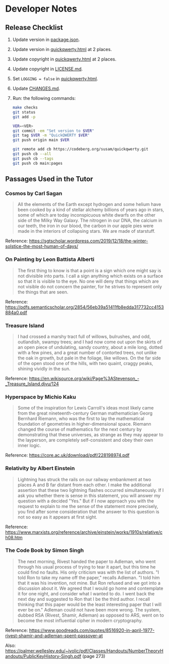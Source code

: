 Developer Notes
===============

Release Checklist
-----------------

 1. Update version in [package.json][].
 2. Update version in [quickqwerty.html][] at 2 places.
 3. Update copyright in [quickqwerty.html][] at 2 places.
 4. Update copyright in [LICENSE.md][].
 5. Set `LOGGING = false` in [quickqwerty.html][].
 6. Update [CHANGES.md][].
 7. Run: the following commands:

    ```sh
    make checks
    git status
    git add -p

    VER=<VER>
    git commit -em "Set version to $VER"
    git tag $VER -m "QuickQWERTY $VER"
    git push origin main $VER

    git remote add cb https://codeberg.org/susam/quickqwerty.git
    git push cb --all
    git push cb --tags
    git push cb main:pages
    ```

[package.json]: package.json
[quickqwerty.html]: quickqwerty.html
[LICENSE.md]: LICENSE.md
[CHANGES.md]: CHANGES.md


Passages Used in the Tutor
--------------------------

### Cosmos by Carl Sagan

> All the elements of the Earth except hydrogen and some helium have been cooked by a kind of stellar alchemy billions of years ago in stars, some of which are today inconspicuous white dwarfs on the other side of the Milky Way Galaxy. The nitrogen in our DNA, the calcium in our teeth, the iron in our blood, the carbon in our apple pies were made in the interiors of collapsing stars. We are made of starstuff.

Reference: https://sgtscholar.wordpress.com/2019/12/18/the-winter-solstice-the-most-human-of-days/


### On Painting by Leon Battista Alberti

> The first thing to know is that a point is a sign which one might say is not divisible into parts. I call a sign anything which exists on a surface so that it is visible to the eye. No one will deny that things which are not visible do not concern the painter, for he strives to represent only the things that are seen.

Reference: https://pdfs.semanticscholar.org/2854/56eb39a51411fb8edda317732cc4153884a0.pdf


### Treasure Island

> I had crossed a marshy tract full of willows, bulrushes, and odd, outlandish, swampy trees; and I had now come out upon the skirts of an open piece of undulating, sandy country, about a mile long, dotted with a few pines, and a great number of contorted trees, not unlike the oak in growth, but pale in the foliage, like willows. On the far side of the open stood one of the hills, with two quaint, craggy peaks, shining vividly in the sun.

Reference: https://en.wikisource.org/wiki/Page%3AStevenson_-_Treasure_Island.djvu/124


### Hyperspace by Michio Kaku

> Some of the inspiration for Lewis Carroll's ideas most likely came from the great nineteenth-century German mathematician Georg Bernhard Riemann, who was the first to lay the mathematical foundation of geometries in higher-dimensional space. Riemann changed the course of mathematics for the next century by demonstrating that these universes, as strange as they may appear to the layperson, are completely self-consistent and obey their own inner logic.

Reference: https://core.ac.uk/download/pdf/228198974.pdf


### Relativity by Albert Einstein

> Lightning has struck the rails on our railway embankment at two places A and B far distant from each other. I make the additional assertion that these two lightning flashes occurred simultaneously. If I ask you whether there is sense in this statement, you will answer my question with a decided "Yes." But if I now approach you with the request to explain to me the sense of the statement more precisely, you find after some consideration that the answer to this question is not so easy as it appears at first sight.

Reference: https://www.marxists.org/reference/archive/einstein/works/1910s/relative/ch08.htm


### The Code Book by Simon Singh

> The next morning, Rivest handed the paper to Adleman, who went through his usual process of trying to tear it apart, but this time he could find no faults. His only criticism was with the list of authors. "I told Ron to take my name off the paper," recalls Adleman. "I told him that it was his invention, not mine. But Ron refused and we got into a discussion about it. We agreed that I would go home and contemplate it for one night, and consider what I wanted to do. I went back the next day and suggested to Ron that I be the third author. I recall thinking that this paper would be the least interesting paper that I will ever be on." Adleman could not have been more wrong. The system, dubbed RSA (Rivest, Shamir, Adleman) as opposed to ARS, went on to become the most influential cipher in modern cryptography.

Reference: https://www.goodreads.com/quotes/8516920-in-april-1977-rivest-shamir-and-adleman-spent-passover-at

Also: https://palmer.wellesley.edu/~ivolic/pdf/Classes/Handouts/NumberTheoryHandouts/PublicKeyHistory-Singh.pdf (page 273)
